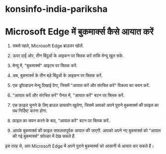 # konsinfo-india-pariksha

# Microsoft Edge में बुकमार्क्स कैसे आयात करें

1. सबसे पहले, Microsoft Edge ब्राउज़र खोलें.

2. ऊपर दाईं ओर, तीन बिंदुओं के आइकन पर क्लिक करें ताकि मेन्यू खुल सके.

3. मेन्यू में, "बुकमार्क्स" आइटम पर क्लिक करें.

4. अब, बुकमार्क्स के तीन बड़े बिंदुओं के आइकन पर क्लिक करें.

5. एक ड्रॉपडाउन मेन्यू दिखाई देगा, जिसमें "आयात करें और संरचित करें" विकल्प का चयन करें.

6. "आयात करें और संरचित करें" पैनल में, "आयात करें" बटन पर क्लिक करें.

7. एक फ़ाइल चुनने के लिए ब्राउज़ डायलॉग खुलेगा, जिसमें आपको अपने पुराने बुकमार्क्स की फ़ाइल का पथ निर्दिष्ट करना होगा.

8. फ़ाइल का चयन करने के बाद, "आयात करें" बटन पर क्लिक करें.

9. आपके बुकमार्क्स की फ़ाइल सफलतापूर्वक आयात की जाएगी. आपको अपने नए बुकमार्क्स को "आयात की गई बुकमार्क्स" फ़ोल्डर में देख सकते हैं.

इस तरह से, आप Microsoft Edge में अपने पुराने बुकमार्क्स को आसानी से आयात कर सकते हैं।
